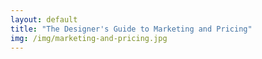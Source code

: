 ```yaml
---
layout: default
title: "The Designer's Guide to Marketing and Pricing"
img: /img/marketing-and-pricing.jpg
---
```


 